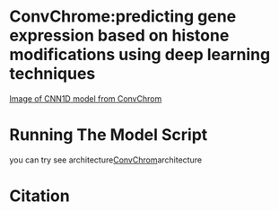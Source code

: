 # ConvChrome:predicting gene expression based on histone modifications using deep learning techniques 

[Image of CNN1D model from ConvChrom](https://github.com/RaniaHamdy/ConvChrom-GE-prediction-from-HM/blob/master/CNN1D%20model%20.png)

# Running The Model Script
you can try see architecture[ConvChrom](https://github.com/RaniaHamdy/ConvChrom-GE-prediction-from-HM/blob/master/CNN_Model_Variations.ipynb)architecture 

# Citation
